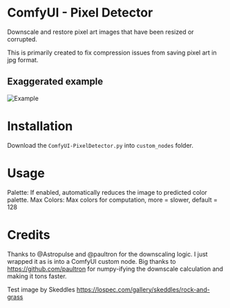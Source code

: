 # ComfyUI - Pixel Detector
Downscale and restore pixel art images that have been resized or corrupted.

This is primarily created to fix compression issues from saving pixel art in jpg format.

## Exaggerated example

![Example](https://github.com/Astropulse/pixeldetector/assets/61034487/f8ae2802-42c1-4dba-af56-fe849ac8915c)

# Installation
Download the `ComfyUI-PixelDetector.py` into `custom_nodes` folder.

# Usage
Palette: If enabled, automatically reduces the image to predicted color palette.
Max Colors: Max colors for computation, more = slower, default = 128

# Credits
Thanks to @Astropulse and @paultron for the downscaling logic. I just wrapped it as is into a ComfyUI custom node.
Big thanks to https://github.com/paultron for numpy-ifying the downscale calculation and making it tons faster.

Test image by Skeddles https://lospec.com/gallery/skeddles/rock-and-grass
